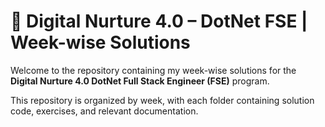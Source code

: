 # 💼 Digital Nurture 4.0 – DotNet FSE | Week-wise Solutions

Welcome to the repository containing my week-wise solutions for the **Digital Nurture 4.0 DotNet Full Stack Engineer (FSE)** program.

This repository is organized by week, with each folder containing solution code, exercises, and relevant documentation.
